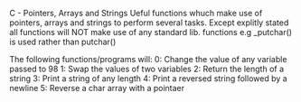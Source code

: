 C - Pointers, Arrays and Strings
Ueful functions whuch make use of pointers, arrays and strings
to perform several tasks. Except explitly stated all functions will
NOT make use of any standard lib. functions e.g _putchar() is used rather than putchar()

The following functions/programs will:
0: Change the value of any variable passed to 98
1: Swap the values of two variables
2: Return the length of a string
3: Print a string of any length
4: Print a reversed string followed by a newline
5: Reverse a char array with a pointaer